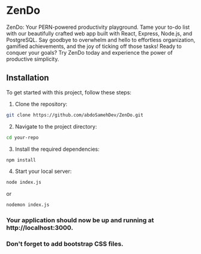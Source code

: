 # ZenDo

ZenDo: Your PERN-powered productivity playground. Tame your to-do list with our beautifully crafted web app built with React, Express, Node.js, and PostgreSQL. Say goodbye to overwhelm and hello to effortless organization, gamified achievements, and the joy of ticking off those tasks! Ready to conquer your goals? Try ZenDo today and experience the power of productive simplicity.

## Installation

To get started with this project, follow these steps:

1. Clone the repository:

```bash
git clone https://github.com/abdoSamehDev/ZenDo.git
```

2. Navigate to the project directory:

```bash
cd your-repo
```

3. Install the required dependencies:

```bash
npm install
```

4. Start your local server:

```bash
node index.js
```

or

```bash
nodemon index.js
```

### Your application should now be up and running at http://localhost:3000.

### Don't forget to add bootstrap CSS files.
